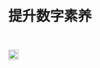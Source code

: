 # 提升数字素养

</br>
<p>
<a href="https://github.com/joqk12345/master-fronted-tech/blob/main/docs/zh-doc.md">
    <img height="21" src="https://img.shields.io/badge/中文文档-7d09f1?style=flat-square" alt="zh-cn">
  </a>
</p>
